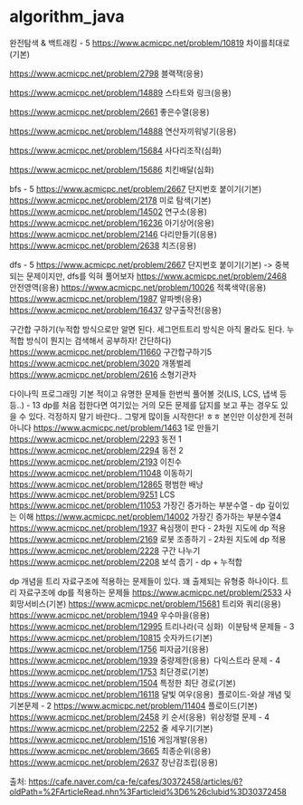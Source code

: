 # algorithm_java

완전탐색 & 백트래킹 - 5
https://www.acmicpc.net/problem/10819 차이를최대로(기본)

https://www.acmicpc.net/problem/2798 블랙잭(응용)

https://www.acmicpc.net/problem/14889 스타트와 링크(응용)

https://www.acmicpc.net/problem/2661 좋은수열(응용)

https://www.acmicpc.net/problem/14888 연산자끼워넣기(응용)

https://www.acmicpc.net/problem/15684 사다리조작(심화)

https://www.acmicpc.net/problem/15686 치킨배달(심화)


bfs - 5
https://www.acmicpc.net/problem/2667 단지번호 붙이기(기본)
https://www.acmicpc.net/problem/2178 미로 탐색(기본)
https://www.acmicpc.net/problem/14502 연구소(응용)
https://www.acmicpc.net/problem/16236 아기상어(응용)
https://www.acmicpc.net/problem/2146 다리만들기(응용)
https://www.acmicpc.net/problem/2638 치즈(응용)

dfs - 5
https://www.acmicpc.net/problem/2667 단지번호 붙이기(기본) -> 중복되는 문제이지만, dfs를 익혀 풀어보자
https://www.acmicpc.net/problem/2468 안전영역(응용)
https://www.acmicpc.net/problem/10026 적록색약(응용)
https://www.acmicpc.net/problem/1987 알파벳(응용)
https://www.acmicpc.net/problem/16437 양구출작전(응용)

구간합 구하기(누적합 방식으로만 알면 된다. 세그먼트트리 방식은 아직 몰라도 된다. 누적합 방식이 뭔지는 검색해서 공부하자! 간단하다)
https://www.acmicpc.net/problem/11660 구간합구하기5
https://www.acmicpc.net/problem/3020 개똥벌레
https://www.acmicpc.net/problem/2616 소형기관차

다이나믹 프로그래밍 
기본 적이고 유명한 문제들 한번씩 풀어볼 것(LIS, LCS, 냅색 등등..) - 13
dp를 처음 접한다면 여기있는 거의 모든 문제를 답지를 보고 푸는 경우도 있을 수 있다.
걱정하지 말기 바란다.. 그렇게 많이들 시작한다! ㅎㅎ 본인만 이상한게 전혀 아니다
https://www.acmicpc.net/problem/1463 1로 만들기
https://www.acmicpc.net/problem/2293 동전 1
https://www.acmicpc.net/problem/2294 동전 2
https://www.acmicpc.net/problem/2193 이친수
https://www.acmicpc.net/problem/11048 이동하기
https://www.acmicpc.net/problem/12865 평범한 배낭
https://www.acmicpc.net/problem/9251 LCS
https://www.acmicpc.net/problem/11053 가장긴 증가하는 부분수열 - dp 깊이있는 이해
https://www.acmicpc.net/problem/14002 가장긴 증가하는 부분수열4
https://www.acmicpc.net/problem/1937 욕심쟁이 판다 - 2차원 지도에 dp 적용
https://www.acmicpc.net/problem/2169 로봇 조종하기 - 2차원 지도에 dp 적용
https://www.acmicpc.net/problem/2228 구간 나누기
https://www.acmicpc.net/problem/2208 보석 줍기 - dp + 누적합

dp 개념을 트리 자료구조에 적용하는 문제들이 있다. 꽤 출제되는 유형중 하나이다.
트리 자료구조에 dp를 적용하는 문제들
https://www.acmicpc.net/problem/2533 사회망서비스(기본)
https://www.acmicpc.net/problem/15681 트리와 쿼리(응용)
https://www.acmicpc.net/problem/1949 우수마을(응용)
https://www.acmicpc.net/problem/12995 트리나라(극 심화)
​
이분탐색 문제들 - 3
https://www.acmicpc.net/problem/10815 숫자카드(기본)
https://www.acmicpc.net/problem/1756 피자굽기(응용)
https://www.acmicpc.net/problem/1939 중량제한(응용)
​
다익스트라 문제 - 4
https://www.acmicpc.net/problem/1753 최단경로(기본)
https://www.acmicpc.net/problem/1504 특정한 최단 경로(기본)
https://www.acmicpc.net/problem/16118 달빛 여우(응용)
​
플로이드-와샬 개념 및 기본문제 - 2
https://www.acmicpc.net/problem/11404 플로이드(기본)
https://www.acmicpc.net/problem/2458 키 순서(응용)
​
위상정렬 문제 - 4
https://www.acmicpc.net/problem/2252 줄 세우기(기본)
https://www.acmicpc.net/problem/1516 게임개발(응용)
https://www.acmicpc.net/problem/3665 최종순위(응용)
https://www.acmicpc.net/problem/2637 장난감조립(응용)
​

출처: <https://cafe.naver.com/ca-fe/cafes/30372458/articles/6?oldPath=%2FArticleRead.nhn%3Farticleid%3D6%26clubid%3D30372458> 
